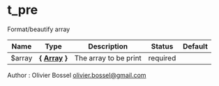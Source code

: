 # t_pre

Format/beautify array



Name  |  Type  |  Description  |  Status  |  Default
------------  |  ------------  |  ------------  |  ------------  |  ------------
$array  |  **{ [Array](http://php.net/manual/en/language.types.array.php) }**  |  The array to be print  |  required  |

Author : Olivier Bossel <olivier.bossel@gmail.com>